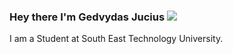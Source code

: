### Hey there I'm Gedvydas Jucius ![](https://emoji.discadia.com/emojis/b2ec14ce-6cf3-4600-aea6-d00b2158cbca.gif)

I am a Student at South East Technology University.

<!--
**Ged-J/Ged-J** is a ✨ _special_ ✨ repository because its `README.md` (this file) appears on your GitHub profile.

Here are some ideas to get you started:

- 🔭 I’m currently working on ...
- 🌱 I’m currently learning ...
- 👯 I’m looking to collaborate on ...
- 🤔 I’m looking for help with ...
- 💬 Ask me about ...
- 📫 How to reach me: ...
- 😄 Pronouns: ...
- ⚡ Fun fact: ...
-->
